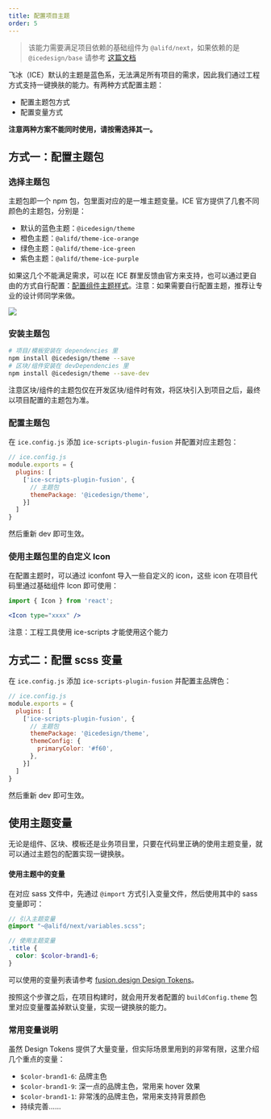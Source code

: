 ```yaml
---
title: 配置项目主题
order: 5
---
```


> 该能力需要满足项目依赖的基础组件为 `@alifd/next`，如果依赖的是 `@icedesign/base` 请参考 [这篇文档](https://www.yuque.com/ice-team/wiki/cur1z3)

飞冰（ICE）默认的主题是蓝色系，无法满足所有项目的需求，因此我们通过工程方式支持一键换肤的能力。有两种方式配置主题：

- 配置主题包方式
- 配置变量方式

**注意两种方案不能同时使用，请按需选择其一。**

## 方式一：配置主题包

### 选择主题包

主题包即一个 npm 包，包里面对应的是一堆主题变量。ICE 官方提供了几套不同颜色的主题包，分别是：

- 默认的蓝色主题：`@icedesign/theme`
- 橙色主题：`@alifd/theme-ice-orange`
- 绿色主题：`@alifd/theme-ice-green`
- 紫色主题：`@alifd/theme-ice-purple`

如果这几个不能满足需求，可以在 ICE 群里反馈由官方来支持，也可以通过更自由的方式自行配置：[配置组件主题样式](https://fusion.design/help.html#/design-config-component)。注意：如果需要自行配置主题，推荐让专业的设计师同学来做。

![](https://img.alicdn.com/tfs/TB1y78lECzqK1RjSZPxXXc4tVXa-1768-702.png)

### 安装主题包

```bash
# 项目/模板安装在 dependencies 里
npm install @icedesign/theme --save
# 区块/组件安装在 devDependencies 里
npm install @icedesign/theme --save-dev
```

注意区块/组件的主题包仅在开发区块/组件时有效，将区块引入到项目之后，最终以项目配置的主题包为准。

### 配置主题包

在 `ice.config.js` 添加 `ice-scripts-plugin-fusion` 并配置对应主题包：

```js
// ice.config.js
module.exports = {
  plugins: [
    ['ice-scripts-plugin-fusion', {
      // 主题包
      themePackage: '@icedesign/theme',
    }]
  ]
}
```

然后重新 dev 即可生效。

### 使用主题包里的自定义 Icon

在配置主题时，可以通过 iconfont 导入一些自定义的 icon，这些 icon 在项目代码里通过基础组件 Icon 即可使用：

```jsx
import { Icon } from 'react';

<Icon type="xxxx" />
```

注意：工程工具使用 ice-scripts 才能使用这个能力

## 方式二：配置 scss 变量

在 `ice.config.js` 添加 `ice-scripts-plugin-fusion` 并配置主品牌色：

```js
// ice.config.js
module.exports = {
  plugins: [
    ['ice-scripts-plugin-fusion', {
      // 主题包
      themePackage: '@icedesign/theme',
      themeConfig: {
        primaryColor: '#f60',
      },
    }]
  ]
}
```

然后重新 dev 即可生效。

## 使用主题变量

无论是组件、区块、模板还是业务项目里，只要在代码里正确的使用主题变量，就可以通过主题包的配置实现一键换肤。

#### 使用主题中的变量

在对应 sass 文件中，先通过 `@import` 方式引入变量文件，然后使用其中的 sass 变量即可：

```scss
// 引入主题变量
@import "~@alifd/next/variables.scss";

// 使用主题变量
.title {
  color: $color-brand1-6;
}
```

可以使用的变量列表请参考 [fusion.design Design Tokens](https://fusion.design/component/tokens)。

按照这个步骤之后，在项目构建时，就会用开发者配置的 `buildConfig.theme` 包里对应变量覆盖掉默认变量，实现一键换肤的能力。

### 常用变量说明

虽然 Design Tokens 提供了大量变量，但实际场景里用到的非常有限，这里介绍几个重点的变量：

- `$color-brand1-6`: 品牌主色
- `$color-brand1-9`: 深一点的品牌主色，常用来 hover 效果
- `$color-brand1-1`: 非常浅的品牌主色，常用来支持背景颜色
- 持续完善……